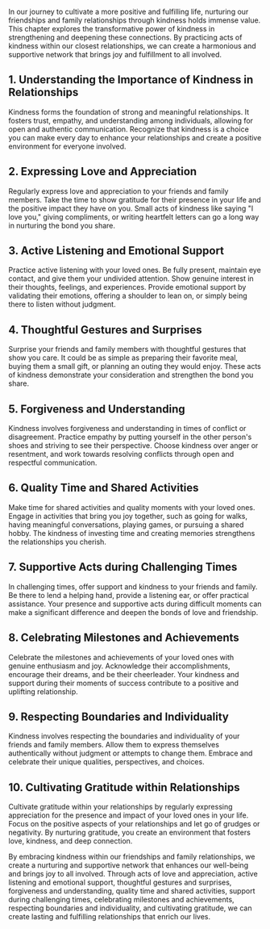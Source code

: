 
In our journey to cultivate a more positive and fulfilling life, nurturing our friendships and family relationships through kindness holds immense value. This chapter explores the transformative power of kindness in strengthening and deepening these connections. By practicing acts of kindness within our closest relationships, we can create a harmonious and supportive network that brings joy and fulfillment to all involved.

**1. Understanding the Importance of Kindness in Relationships**
----------------------------------------------------------------

Kindness forms the foundation of strong and meaningful relationships. It fosters trust, empathy, and understanding among individuals, allowing for open and authentic communication. Recognize that kindness is a choice you can make every day to enhance your relationships and create a positive environment for everyone involved.

**2. Expressing Love and Appreciation**
---------------------------------------

Regularly express love and appreciation to your friends and family members. Take the time to show gratitude for their presence in your life and the positive impact they have on you. Small acts of kindness like saying "I love you," giving compliments, or writing heartfelt letters can go a long way in nurturing the bond you share.

**3. Active Listening and Emotional Support**
---------------------------------------------

Practice active listening with your loved ones. Be fully present, maintain eye contact, and give them your undivided attention. Show genuine interest in their thoughts, feelings, and experiences. Provide emotional support by validating their emotions, offering a shoulder to lean on, or simply being there to listen without judgment.

**4. Thoughtful Gestures and Surprises**
----------------------------------------

Surprise your friends and family members with thoughtful gestures that show you care. It could be as simple as preparing their favorite meal, buying them a small gift, or planning an outing they would enjoy. These acts of kindness demonstrate your consideration and strengthen the bond you share.

**5. Forgiveness and Understanding**
------------------------------------

Kindness involves forgiveness and understanding in times of conflict or disagreement. Practice empathy by putting yourself in the other person's shoes and striving to see their perspective. Choose kindness over anger or resentment, and work towards resolving conflicts through open and respectful communication.

**6. Quality Time and Shared Activities**
-----------------------------------------

Make time for shared activities and quality moments with your loved ones. Engage in activities that bring you joy together, such as going for walks, having meaningful conversations, playing games, or pursuing a shared hobby. The kindness of investing time and creating memories strengthens the relationships you cherish.

**7. Supportive Acts during Challenging Times**
-----------------------------------------------

In challenging times, offer support and kindness to your friends and family. Be there to lend a helping hand, provide a listening ear, or offer practical assistance. Your presence and supportive acts during difficult moments can make a significant difference and deepen the bonds of love and friendship.

**8. Celebrating Milestones and Achievements**
----------------------------------------------

Celebrate the milestones and achievements of your loved ones with genuine enthusiasm and joy. Acknowledge their accomplishments, encourage their dreams, and be their cheerleader. Your kindness and support during their moments of success contribute to a positive and uplifting relationship.

**9. Respecting Boundaries and Individuality**
----------------------------------------------

Kindness involves respecting the boundaries and individuality of your friends and family members. Allow them to express themselves authentically without judgment or attempts to change them. Embrace and celebrate their unique qualities, perspectives, and choices.

**10. Cultivating Gratitude within Relationships**
--------------------------------------------------

Cultivate gratitude within your relationships by regularly expressing appreciation for the presence and impact of your loved ones in your life. Focus on the positive aspects of your relationships and let go of grudges or negativity. By nurturing gratitude, you create an environment that fosters love, kindness, and deep connection.

By embracing kindness within our friendships and family relationships, we create a nurturing and supportive network that enhances our well-being and brings joy to all involved. Through acts of love and appreciation, active listening and emotional support, thoughtful gestures and surprises, forgiveness and understanding, quality time and shared activities, support during challenging times, celebrating milestones and achievements, respecting boundaries and individuality, and cultivating gratitude, we can create lasting and fulfilling relationships that enrich our lives.
